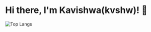 # Hi there, I'm Kavishwa(kvshw)! 👋
![Top Langs](https://github-readme-stats.vercel.app/api/top-langs/?username=kvshw&layout=compact)

